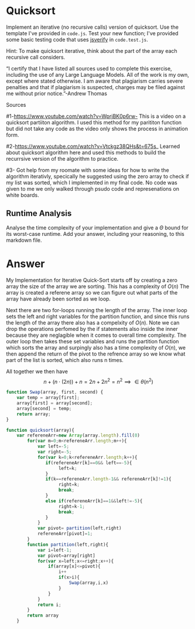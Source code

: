 # Quicksort

Implement an iterative (no recursive calls) version of quicksort. Use the
template I've provided in `code.js`. Test your new function; I've provided some
basic testing code that uses [jsverify](https://jsverify.github.io/) in
`code.test.js`.

Hint: To make quicksort iterative, think about the part of the array each
recursive call considers.

“I certify that I have listed all sources used to complete this exercise, including the use
of any Large Language Models. All of the work is my own, except where stated
otherwise. I am aware that plagiarism carries severe penalties and that if plagiarism is
suspected, charges may be filed against me without prior notice.”-Andrew Thomas


Sources

#1-https://www.youtube.com/watch?v=WprjBK0p6rw- This is a video on a quicksort partiiton algorithm. I used this method for my parititon function but did not take any code as the video only shows the process in animation form.

#2-https://www.youtube.com/watch?v=Vtckgz38QHs&t=675s_ Learned about quicksort algorithm here and used this methods to build the recurrsive version of the algorithm to practice. 

#3- Got help from my roomate with some ideas for how to write the algorithm iterativly, specically he suggested using the zero array to check if my list was sorted, which I implemented in my final code. No code was given to me we only walked through psudo code and represenations on white boards.


## Runtime Analysis

Analyse the time complexity of your implementation and give a $\Theta$ bound for
its worst-case runtime. Add your answer, including your reasoning, to this
markdown file.

# Answer

My Implementation for Iterative Quick-Sort starts off by creating a zero array the size of the array we are sorting. This has a complexity of $O(n)$ The array is created a referene array so we can figure out what parts of the array have already been sorted as we loop. 

Next there are two for-loops running the length of the array. The inner loop sets the left and right variables for the partition function, and since this runs the length of the array there  also has a compelxity of $O(n)$. Note we can drop the operations perfomed by the if statements also inside the inner because they are neglagible when it comes to overall time complexity. The outer loop then takes these set variables and runs the partition function which sorts the array and surpingly also has a time complexity of $O(n)$, we then append the return of the pivot to the refrence array so we know what part of the list is sorted, which also runs n times.

All together we then have $$n+(n\cdot (2n))+n=2n+2n^2=n^2\implies \in \theta(n^2)$$


```Javascript
function Swap(array, first, second) {
    var temp = array[first];
    array[first] = array[second];
    array[second] = temp;
    return array;
}

function quicksort(array){
    var refereneArr=new Array(array.length).fill(0)
        for(var m=0;m<refereneArr.length;m++){
            var left=-5;
            var right=-5;
            for(var k=0;k<refereneArr.length;k++){
               if(refereneArr[k]==0&& left==-5){
                    left=k;
               }
               if(k==refereneArr.length-1&& refereneArr[k]!=1){
                    right=k;
                    break;
               }
               else if(refereneArr[k]==1&&left!=-5){
                    right=k-1;
                    break; 
               }
            }
            var pivot= partition(left,right)
            refereneArr[pivot]=1;
        }
        function partition(left,right){
            var i=left-1;
            var pivot=array[right]
            for(var x=left;x<=right;x++){
                if(array[x]<=pivot){
                    i++
                    if(x>i){
                        Swap(array,i,x)
                    }
                }
            }
            return i;
        }
        return array
    }
```
